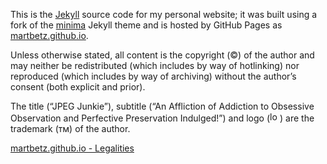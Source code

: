 This is the [Jekyll](https://jekyllrb.com) source code for my personal website; it was built using a fork of the [minima](https://github.com/jekyll/minima) Jekyll theme and is hosted by GitHub Pages as [martbetz.github.io](martbetz.github.io).

Unless otherwise stated, all content is the copyright (©) of the author and may neither be redistributed (which includes by way of hotlinking) nor reproduced (which includes by way of archiving) without the author’s consent (both explicit and prior).

The title (“JPEG Junkie”), subtitle (“An Affliction of Addiction to Obsessive Observation and Perfective Preservation Indulged!”) and logo (<img src="/favicon.ico" alt="logo" width="16px">) are the trademark (ᴛᴍ) of the author.

[martbetz.github.io - Legalities](https://martbetz.github.io/terms-and-conditions.html)
